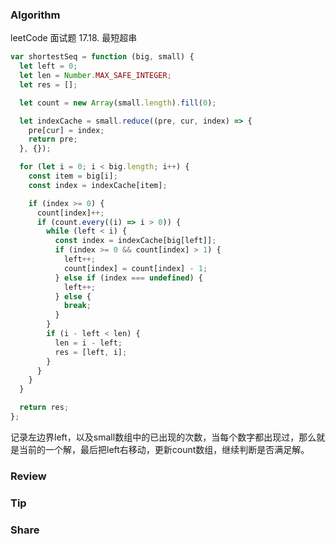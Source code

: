 
### Algorithm

leetCode 面试题 17.18. 最短超串
``` javascript
var shortestSeq = function (big, small) {
  let left = 0;
  let len = Number.MAX_SAFE_INTEGER;
  let res = [];

  let count = new Array(small.length).fill(0);

  let indexCache = small.reduce((pre, cur, index) => {
    pre[cur] = index;
    return pre;
  }, {});

  for (let i = 0; i < big.length; i++) {
    const item = big[i];
    const index = indexCache[item];

    if (index >= 0) {
      count[index]++;
      if (count.every((i) => i > 0)) {
        while (left < i) {
          const index = indexCache[big[left]];
          if (index >= 0 && count[index] > 1) {
            left++;
            count[index] = count[index] - 1;
          } else if (index === undefined) {
            left++;
          } else {
            break;
          }
        }
        if (i - left < len) {
          len = i - left;
          res = [left, i];
        }
      }
    }
  }

  return res;
};
```
记录左边界left，以及small数组中的已出现的次数，当每个数字都出现过，那么就是当前的一个解，最后把left右移动，更新count数组，继续判断是否满足解。

### Review


### Tip


### Share
